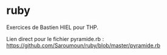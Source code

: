 # ruby
Exercices de Bastien HIEL pour THP. 

Lien direct pour le fichier pyramide.rb : https://github.com/Saroumoun/ruby/blob/master/pyramide.rb